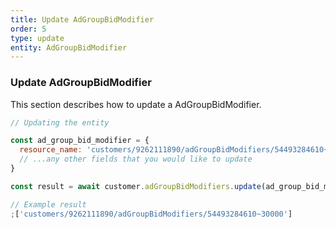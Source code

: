 ```yaml
---
title: Update AdGroupBidModifier
order: 5
type: update
entity: AdGroupBidModifier
---
```


### Update AdGroupBidModifier

This section describes how to update a AdGroupBidModifier.

```javascript
// Updating the entity

const ad_group_bid_modifier = {
  resource_name: 'customers/9262111890/adGroupBidModifiers/54493284610~30000', // The resource_name is required
  // ...any other fields that you would like to update
}

const result = await customer.adGroupBidModifiers.update(ad_group_bid_modifier)
```

```javascript
// Example result
;['customers/9262111890/adGroupBidModifiers/54493284610~30000']
```
